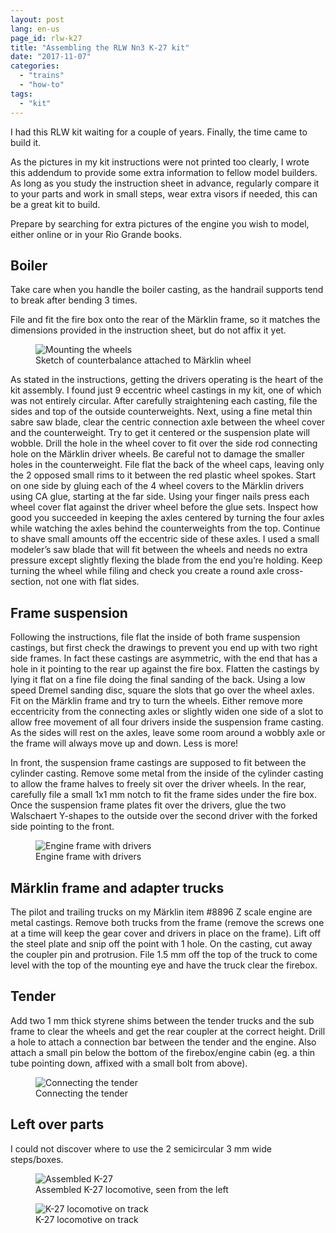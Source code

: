 ```yaml
---
layout: post
lang: en-us
page_id: rlw-k27
title: "Assembling the RLW Nn3 K-27 kit"
date: "2017-11-07"
categories:
  - "trains"
  - "how-to"
tags:
  - "kit"
---
```


I had this RLW kit waiting for a couple of years. Finally, the time came to build it.

As the pictures in my kit instructions were not printed too clearly, I wrote this
addendum to provide some extra information to fellow model builders. As long as you
study the instruction sheet in advance, regularly compare it to your parts and
work in small steps, wear extra visors if needed, this can be a great kit to build.

Prepare by searching for extra pictures of the engine you wish to model, either online
or in your Rio Grande books.

## Boiler

Take care when you handle the boiler casting, as the handrail supports tend
to break after bending 3 times.

File and fit the fire box onto the rear of the Märklin frame, so it matches the
dimensions provided in the instruction sheet, but do not affix it yet.

<figure><img src='{{ "/assets/img/blog/K27_image1.jpg" | relative_url }}' alt="Mounting the wheels" class='img-fluid'><figcaption class="kleiner">Sketch of counterbalance attached to Märklin wheel</figcaption></figure>

As stated in the
instructions, getting the drivers operating is the heart of the kit assembly.
I found just 9 eccentric wheel castings in my kit, one of which was not entirely
circular. After carefully straightening each casting, file the sides and top of
the outside counterweights. Next, using a fine metal thin sabre saw blade, clear
the centric connection axle between the wheel cover and the counterweight. Try
to get it centered or the suspension plate will wobble. Drill the hole in the wheel
cover to fit over the side rod connecting hole on the Märklin driver wheels.
Be careful not to damage the smaller holes in the counterweight. File flat the back
of the wheel caps, leaving only the 2 opposed small rims to it between the red
plastic wheel spokes. Start on one side by gluing each of the 4 wheel covers to
the Märklin drivers using CA glue, starting at the far side. Using your finger
nails press each wheel cover flat against the driver wheel before the glue sets.
Inspect how good you succeeded in keeping the axles centered by turning the four
axles while watching the axles behind the counterweights from the top. Continue
to shave small amounts off the eccentric side of these axles. I used a small modeler’s
saw blade that will fit between the wheels and needs no extra pressure except slightly
flexing the blade from the end you’re holding. Keep turning the wheel while filing
and check you create a round axle cross-section, not one with flat sides.

## Frame suspension

Following the instructions, file flat the inside of both frame
suspension castings, but first check the drawings to prevent you end up with two
right side frames. In fact these castings are asymmetric, with the end that has
a hole in it pointing to the rear up against the fire box. Flatten the castings by
lying it flat on a fine file doing the final sanding of the back. Using a low
speed Dremel sanding disc, square the slots that go over the wheel axles. Fit
on the Märklin frame and try to turn the wheels. Either remove more eccentricity
from the connecting axles or slightly widen one side of a slot to allow free
movement of all four drivers inside the suspension frame casting. As the sides
will rest on the axles, leave some room around a wobbly axle or the frame will
always move up and down. Less is more!

In front, the suspension frame castings are supposed to
fit between the cylinder casting. Remove some metal from the inside of the
cylinder casting to allow the frame halves to freely sit over the driver wheels.
In the rear, carefully file a small 1x1 mm notch to fit the frame sides under
the fire box. Once the suspension frame plates fit over the drivers, glue the
two Walschaert Y-shapes to the outside over the second driver with the forked
side pointing to the front.

<figure><img src='{{ "/assets/img/blog/K27_base_IMG_6526.jpg" | relative_url }}' alt="Engine frame with drivers" class='img-fluid'><figcaption class="kleiner">Engine frame with drivers</figcaption></figure>

## Märklin frame and adapter trucks

The pilot and trailing trucks on my Märklin
item #8896 Z scale engine are metal castings. Remove both trucks from the frame
(remove the screws one at a time will keep the gear cover and drivers in place
on the frame). Lift off the steel plate and snip off the point with 1 hole.
On the casting, cut away the coupler pin and protrusion. File 1.5 mm off the
top of the truck to come level with the top of the mounting eye and have the
truck clear the firebox.

## Tender

Add two 1 mm thick styrene shims between the tender trucks and the sub frame to clear the wheels
and get the rear coupler at the correct height. Drill a hole to attach a
connection bar between the tender and the engine. Also attach a small pin below
the bottom of the firebox/engine cabin (eg. a thin tube pointing down, affixed
with a small bolt from above).

<figure><img src='{{ "/assets/img/blog/K27_image2.jpg" | relative_url }}' alt="Connecting the tender" class='img-fluid'><figcaption class="kleiner">Connecting the tender</figcaption></figure>

## Left over parts

I could not discover where to use the 2 semicircular 3 mm wide
steps/boxes.

<figure><img src='{{ "/assets/img/blog/K27_6528-6.jpg" | relative_url }}' alt="Assembled K-27" class='img-fluid'><figcaption class="kleiner">Assembled K-27 locomotive, seen from the left</figcaption></figure>

<figure><img src='{{ "/assets/img/blog/K27_running_DSC0025.jpg" | relative_url }}' alt="K-27 locomotive on track" class='img-fluid'><figcaption class="kleiner">K-27 locomotive on track</figcaption></figure>
